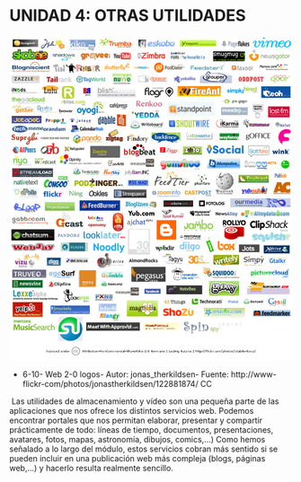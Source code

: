 
# UNIDAD 4: OTRAS UTILIDADES


![](img/122881874_272f88de29_o.jpg)

- 6-10- Web 2-0 logos- Autor: jonas_therkildsen- Fuente: http://www-flickr-com/photos/jonastherkildsen/122881874/ CC

 Las utilidades de almacenamiento y vídeo son una pequeña parte de las aplicaciones que nos ofrece los distintos servicios web. Podemos encontrar portales que nos permitan elaborar, presentar y compartir prácticamente de todo: líneas de tiempo, documentos, presentaciones, avatares, fotos, mapas, astronomía, dibujos, comics,...) Como hemos señalado a lo largo del módulo, estos servicios cobran más sentido si se pueden incluir en una publicación web más compleja (blogs, páginas web,...) y hacerlo resulta realmente sencillo.

